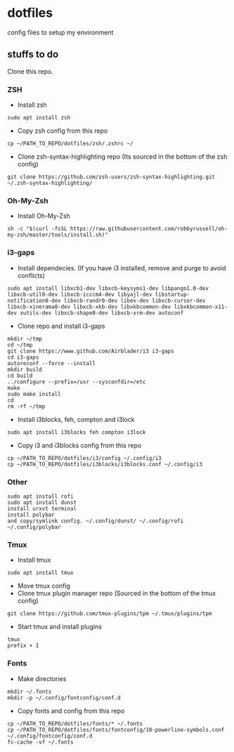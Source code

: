 # dotfiles
config files to setup my environment

## stuffs to do

Clone this repo.

### ZSH
- Install zsh
```
sudo apt install zsh
```
- Copy zsh config from this repo
```
cp ~/PATH_TO_REPO/dotfiles/zsh/.zshrc ~/ 
```
- Clone zsh-syntax-highlighting repo (Its sourced in the bottom of the zsh config)
```
git clone https://github.com/zsh-users/zsh-syntax-highlighting.git ~/.zsh-syntax-highlighting/
```
### Oh-My-Zsh
- Install Oh-My-Zsh
```
sh -c "$(curl -fsSL https://raw.githubusercontent.com/robbyrussell/oh-my-zsh/master/tools/install.sh)"
```
### i3-gaps
- Install dependecies. (If you have i3 installed, remove and purge to avoid conflicts)
```
sudo apt install libxcb1-dev libxcb-keysyms1-dev libpango1.0-dev libxcb-util0-dev libxcb-icccm4-dev libyajl-dev libstartup-notification0-dev libxcb-randr0-dev libev-dev libxcb-cursor-dev libxcb-xinerama0-dev libxcb-xkb-dev libxkbcommon-dev libxkbcommon-x11-dev xutils-dev libxcb-shape0-dev libxcb-xrm-dev autoconf
```
- Clone repo and install i3-gaps
```
mkdir ~/tmp
cd ~/tmp 
git clone https://www.github.com/Airblader/i3 i3-gaps
cd i3-gaps
autoreconf --force --install
mkdir build
cd build
../configure --prefix=/usr --sysconfdir=/etc
make
sudo make install
cd
rm -rf ~/tmp
```
- Install i3blocks, feh, compton and i3lock
```
sudo apt install i3blocks feh compton i3lock
```
- Copy i3 and i3blocks config from this repo
```
cp ~/PATH_TO_REPO/dotfiles/i3/config ~/.config/i3
cp ~/PATH_TO_REPO/dotfiles/i3blocks/i3blocks.conf ~/.config/i3
```

### Other
```
sudo apt install rofi
sudo apt install dunst
install urxvt terminal
install polybar
and copy/symlink config. ~/.config/dunst/ ~/.config/rofi ~/.config/polybar
```

### Tmux
- Install tmux
```
sudo apt install tmux
```
- Move tmux config
- Clone tmux plugin manager repo (Sourced in the bottom of the tmux config)
```
git clone https://github.com/tmux-plugins/tpm ~/.tmux/plugins/tpm
```
- Start tmux and install plugins
```
tmux
prefix + I
```
### Fonts
- Make directories
```
mkdir ~/.fonts
mkdir -p ~/.config/fontconfig/conf.d
```
- Copy fonts and config from this repo
```
cp ~/PATH_TO_REPO/dotfiles/fonts/* ~/.fonts
cp ~/PATH_TO_REPO/dotfiles/fonts/fontconfig/10-powerline-symbols.conf ~/.config/fontconfig/conf.d
fc-cache -vf ~/.fonts
```
